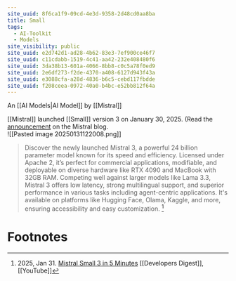 ```yaml
---
site_uuid: 8f6ca1f9-09cd-4e3d-9358-2d48cd0aa8ba
title: Small
tags:
  - AI-Toolkit
  - Models
site_visibility: public
site_uuid: e2d742d1-ad28-4b62-83e3-7ef900ce46f7
site_uuid: c11cdabb-1519-4c41-aa42-232e408480f6
site_uuid: 3da38b13-601a-4066-8bb8-c0c5a78f0ed9
site_uuid: 2e6df273-f2de-4370-a408-6127d943f43a
site_uuid: e3088cfa-a28d-4836-b6c5-cebd117fbdde
site_uuid: f208ceea-0972-40a0-b4bc-e52bb812f64a
---
```


An [[AI Models|AI Model]] by [[Mistral]]

[[Mistral]] launched [[Small]] version 3 on January 30, 2025. (Read the [announcement](https://mistral.ai/news/mistral-small-3/) on the Mistral blog.  
![[Pasted image 20250131122008.png]]

>Discover the newly launched Mistral 3, a powerful 24 billion parameter model known for its speed and efficiency. Licensed under Apache 2, it’s perfect for commercial applications, modifiable, and deployable on diverse hardware like RTX 4090 and MacBook with 32GB RAM. Competing well against larger models like Lama 3.3, Mistral 3 offers low latency, strong multilingual support, and superior performance in various tasks including agent-centric applications. It's available on platforms like Hugging Face, Olama, Kaggle, and more, ensuring accessibility and easy customization. [^1]

# Footnotes
[^1]: 2025, Jan 31. [Mistral Small 3 in 5 Minutes](https://youtu.be/VK3FB279kfs?si=T2T0vc5Yf9Kdg9pJ) [[Developers Digest]], [[YouTube]]